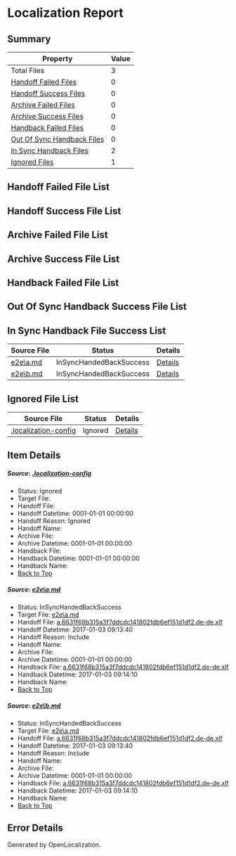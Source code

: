 # <a name='report-top'></a> Localization Report

## Summary
 Property | Value 
 -------- | ----- 
 Total Files | 3
[ Handoff Failed Files ](#handoff-failed-list)| 0
[ Handoff Success Files ](#handoff-success-list)| 0
[ Archive Failed Files ](#archive-failed-list)| 0
[ Archive Success Files ](#archive-success-list)| 0
[ Handback Failed Files ](#handback-failed-list)| 0
[ Out Of Sync Handback Files ](#outofsync-handback-success-list)| 0
[ In Sync Handback Files ](#insync-handback-success-list)| 2
[ Ignored Files ](#ignored-list)| 1

## <a name='handoff-failed-list'></a> Handoff Failed File List

## <a name='handoff-success-list'></a> Handoff Success File List

## <a name='archive-failed-list'></a> Archive Failed File List

## <a name='archive-success-list'></a> Archive Success File List

## <a name='handback-failed-list'></a> Handback Failed File List

## <a name='outofsync-handback-success-list'></a> Out Of Sync Handback Success File List

## <a name='insync-handback-success-list'></a> In Sync Handback File Success List
 Source File | Status | Details 
 ----------- | ------ | ------- 
 [e2e\a.md](https://github.com/OpenLocalizationTestOrg/ol-test1/blob/7dd0b7e533525ebc0582545aba1211d9becb3688/e2e/a.md) | InSyncHandedBackSuccess | [Details](#48fe1ce1d6008b9ae265034ed4a78639181682fd1)
 [e2e\b.md](https://github.com/OpenLocalizationTestOrg/ol-test1/blob/7dd0b7e533525ebc0582545aba1211d9becb3688/e2e/b.md) | InSyncHandedBackSuccess | [Details](#48fe1ce1d6008b9ae265034ed4a78639181682fd2)

## <a name='ignored-list'></a> Ignored File List
 Source File | Status | Details 
 ----------- | ------ | ------- 
 [.localization-config](https://github.com/OpenLocalizationTestOrg/ol-test1/blob/7dd0b7e533525ebc0582545aba1211d9becb3688/.localization-config) | Ignored | [Details](#cb0632cf59c1387fc1742bfb9fa3c47f87e2e5c90)

## Item Details
##### <a name='cb0632cf59c1387fc1742bfb9fa3c47f87e2e5c90'></a> Source: [.localization-config](https://github.com/OpenLocalizationTestOrg/ol-test1/blob/7dd0b7e533525ebc0582545aba1211d9becb3688/.localization-config)
* Status: Ignored
* Target File: 
* Handoff File: 
* Handoff Datetime: 0001-01-01 00:00:00
* Handoff Reason: Ignored
* Handoff Name: 
* Archive File: 
* Archive Datetime: 0001-01-01 00:00:00
* Handback File: 
* Handback Datetime: 0001-01-01 00:00:00
* Handback Name: 
* [Back to Top](#report-top)

##### <a name='48fe1ce1d6008b9ae265034ed4a78639181682fd1'></a> Source: [e2e\a.md](https://github.com/OpenLocalizationTestOrg/ol-test1/blob/7dd0b7e533525ebc0582545aba1211d9becb3688/e2e/a.md)
* Status: InSyncHandedBackSuccess
* Target File: [e2e\a.md](https://github.com/OpenLocalizationTestOrg/ol-test1-dede/blob/3485d8fb730b4625827f4730250c41ee51854033/e2e/a.md)
* Handoff File: [a.6631f68b315a3f7ddcdc141802fdb6ef151d1df2.de-de.xlf](https://github.com/OpenLocalizationTestOrg/ol-test1-handoff/blob/cc4303e0418ed87e20740ed6cebea9a46c50b2cf/ol-handoff/OpenLocalizationTestOrg/ol-test1-dede/ci/ht/a.6631f68b315a3f7ddcdc141802fdb6ef151d1df2.de-de.xlf)
* Handoff Datetime: 2017-01-03 09:13:40
* Handoff Reason: Include
* Handoff Name: 
* Archive File: 
* Archive Datetime: 0001-01-01 00:00:00
* Handback File: [a.6631f68b315a3f7ddcdc141802fdb6ef151d1df2.de-de.xlf](https://github.com/OpenLocalizationTestOrg/ol-test1-handback/blob/63ed564fa5b64b475ae027ec5b2b501ce1e7107b/ol-handback/OpenLocalizationTestOrg/ol-test1-dede/ci/ht/a.6631f68b315a3f7ddcdc141802fdb6ef151d1df2.de-de.xlf)
* Handback Datetime: 2017-01-03 09:14:10
* Handback Name: 
* [Back to Top](#report-top)

##### <a name='48fe1ce1d6008b9ae265034ed4a78639181682fd2'></a> Source: [e2e\b.md](https://github.com/OpenLocalizationTestOrg/ol-test1/blob/7dd0b7e533525ebc0582545aba1211d9becb3688/e2e/b.md)
* Status: InSyncHandedBackSuccess
* Target File: [e2e\a.md](https://github.com/OpenLocalizationTestOrg/ol-test1-dede/blob/3485d8fb730b4625827f4730250c41ee51854033/e2e/a.md)
* Handoff File: [a.6631f68b315a3f7ddcdc141802fdb6ef151d1df2.de-de.xlf](https://github.com/OpenLocalizationTestOrg/ol-test1-handoff/blob/cc4303e0418ed87e20740ed6cebea9a46c50b2cf/ol-handoff/OpenLocalizationTestOrg/ol-test1-dede/ci/ht/a.6631f68b315a3f7ddcdc141802fdb6ef151d1df2.de-de.xlf)
* Handoff Datetime: 2017-01-03 09:13:40
* Handoff Reason: Include
* Handoff Name: 
* Archive File: 
* Archive Datetime: 0001-01-01 00:00:00
* Handback File: [a.6631f68b315a3f7ddcdc141802fdb6ef151d1df2.de-de.xlf](https://github.com/OpenLocalizationTestOrg/ol-test1-handback/blob/63ed564fa5b64b475ae027ec5b2b501ce1e7107b/ol-handback/OpenLocalizationTestOrg/ol-test1-dede/ci/ht/a.6631f68b315a3f7ddcdc141802fdb6ef151d1df2.de-de.xlf)
* Handback Datetime: 2017-01-03 09:14:10
* Handback Name: 
* [Back to Top](#report-top)


## Error Details

Generated by OpenLocalization.
